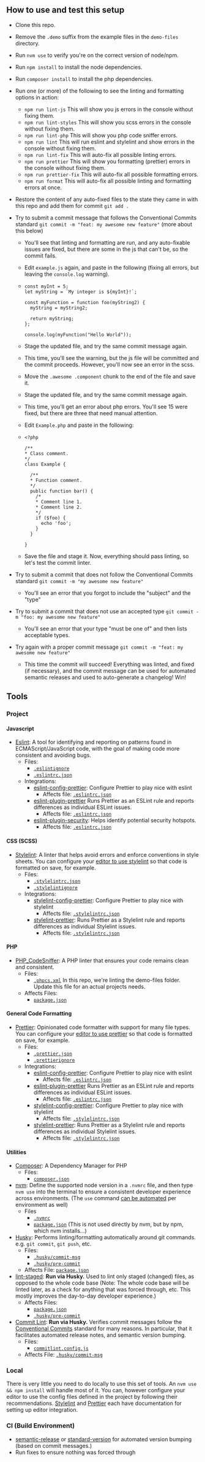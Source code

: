 ## How to use and test this setup

- Clone this repo.
- Remove the `.demo` suffix from the example files in the `demo-files` directory.
- Run `nvm use` to verify you're on the correct version of node/npm.
- Run `npm install` to install the node dependencies.
- Run `composer install` to install the php dependencies.
- Run one (or more) of the following to see the linting and formatting options in action:
  - `npm run lint-js` This will show you js errors in the console without fixing them.
  - `npm run lint-styles` This will show you scss errors in the console without fixing them.
  - `npm run lint-php` This will show you php code sniffer errors.
  - `npm run lint` This will run eslint and stylelint and show errors in the console without fixing them.
  - `npm run lint-fix` This will auto-fix all possible linting errors.
  - `npm run prettier` This will show you formatting (prettier) errors in the console without fixing them.
  - `npm run prettier-fix` This will auto-fix all possible formatting errors.
  - `npm run format` This will auto-fix all possible linting and formatting errors at once.
- Restore the content of any auto-fixed files to the state they came in with this repo and add them for commit `git add .`
- Try to submit a commit message that follows the Conventional Commits standard `git commit -m "feat: my awesome new feature"` (more about this below)

  - You'll see that linting and formatting are run, and any auto-fixable issues are fixed, but there are some in the js that can't be, so the commit fails.
  - Edit `example.js` again, and paste in the following (fixing all errors, but leaving the `console.log` warning).
  - ```
    const myInt = 5;
    let myString = `My integer is ${myInt}!`;

    const myFunction = function foo(myString2) {
      myString = myString2;

      return myString;
    };

    console.log(myFunction("Hello World"));
    ```

  - Stage the updated file, and try the same commit message again.
  - This time, you'll see the warning, but the js file will be committed and the commit proceeds. However, you'll now see an error in the scss.
  - Move the `.awesome .component` chunk to the end of the file and save it.
  - Stage the updated file, and try the same commit message again.
  - This time, you'll get an error about php errors. You'll see 15 were fixed, but there are three that need manual attention.
  - Edit `Example.php` and paste in the following:
  - ```
    <?php

    /**
    * Class comment.
    */
    class Example {

      /**
      * Function comment.
      */
      public function bar() {
        /*
        * Comment line 1.
        * Comment line 2.
        */
        if ($foo) {
          echo 'foo';
        }
      }

    }
    ```

  - Save the file and stage it. Now, everything should pass linting, so let's test the commit linter.

- Try to submit a commit that does not follow the Conventional Commits standard `git commit -m "my awesome new feature"`
  - You'll see an error that you forgot to include the "subject" and the "type"
- Try to submit a commit that does not use an accepted type `git commit -m "foo: my awesome new feature"`
  - You'll see an error that your type "must be one of" and then lists acceptable types.
- Try again with a proper commit message `git commit -m "feat: my awesome new feature"`
  - This time the commit will succeed! Everything was linted, and fixed (if necessary), and the commit message can be used for automated semantic releases and used to auto-generate a changelog! Win!

## Tools

### Project

#### Javascript

- [Eslint](https://eslint.org/docs/user-guide/getting-started0): A tool for identifying and reporting on patterns found in ECMAScript/JavaScript code, with the goal of making code more consistent and avoiding bugs.
  - Files:
    - [`.eslintignore`](https://github.com/fourkitchens/linting-and-formatting-standards/blob/main/.eslintignore)
    - [`.eslintrc.json`](https://github.com/fourkitchens/linting-and-formatting-standards/blob/main/.eslintrc.json)
  - Integrations:
    - [eslint-config-prettier](https://github.com/prettier/eslint-config-prettier): Configure Prettier to play nice with eslint
      - Affects file: [`.eslintrc.json`](https://github.com/fourkitchens/linting-and-formatting-standards/blob/main/.eslintrc.json)
    - [eslint-plugin-prettier](https://github.com/prettier/eslint-plugin-prettier) Runs Prettier as an ESLint rule and reports differences as individual ESLint issues.
      - Affects file: [`.eslintrc.json`](https://github.com/fourkitchens/linting-and-formatting-standards/blob/main/.eslintrc.json)
    - [eslint-plugin-security](https://github.com/nodesecurity/eslint-plugin-security): Helps identify potential security hotspots.
      - Affects file: [`.eslintrc.json`](https://github.com/fourkitchens/linting-and-formatting-standards/blob/main/.eslintrc.json)

#### CSS (SCSS)

- [Stylelint](https://stylelint.io/): A linter that helps avoid errors and enforce conventions in style sheets. You can configure your [editor to use stylelint](https://stylelint.io/user-guide/integrations/editor) so that code is formatted on save, for example.
  - Files:
    - [`.stylelintrc.json`](https://github.com/fourkitchens/linting-and-formatting-standards/blob/main/.stylelintrc.json)
    - [`.stylelintignore`](https://github.com/fourkitchens/linting-and-formatting-standards/blob/main/.stylelintignore)
  - Integrations:
    - [stylelint-config-prettier](https://github.com/prettier/stylelint-config-prettier): Configure Prettier to play nice with stylelint
      - Affects file: [`.stylelintrc.json`](https://github.com/fourkitchens/linting-and-formatting-standards/blob/main/.stylelintrc.json)
    - [stylelint-prettier](https://github.com/prettier/stylelint-prettier): Runs Prettier as a Stylelint rule and reports differences as individual Stylelint issues.
      - Affects file: [`.stylelintrc.json`](https://github.com/fourkitchens/linting-and-formatting-standards/blob/main/.stylelintrc.json)

#### PHP

- [PHP_CodeSniffer](https://github.com/squizlabs/PHP_CodeSniffer): A PHP linter that ensures your code remains clean and consistent.
  - Files:
    - [`.phpcs.xml`](https://github.com/fourkitchens/linting-and-formatting-standards/blob/main/.phpcs.xml) In this repo, we're linting the demo-files folder. Update this file for an actual projects needs.
  - Affects Files:
    - [`package.json`](https://github.com/fourkitchens/linting-and-formatting-standards/blob/main/package.json)

#### General Code Formatting

- [Prettier](https://prettier.io/docs/en/index.html): Opinionated code formatter with support for many file types. You can configure your [editor to use prettier](https://prettier.io/docs/en/editors.html) so that code is formatted on save, for example.
  - Files:
    - [`.prettier.json`](https://github.com/fourkitchens/linting-and-formatting-standards/blob/main/.prettier.json)
    - [`.prettierignore`](https://github.com/fourkitchens/linting-and-formatting-standards/blob/main/.prettierignore)
  - Integrations:
    - [eslint-config-prettier](https://github.com/prettier/eslint-config-prettier): Configure Prettier to play nice with eslint
      - Affects file: [`.eslintrc.json`](https://github.com/fourkitchens/linting-and-formatting-standards/blob/main/.eslintrc.json)
    - [eslint-plugin-prettier](https://github.com/prettier/eslint-plugin-prettier) Runs Prettier as an ESLint rule and reports differences as individual ESLint issues.
      - Affects file: [`.eslintrc.json`](https://github.com/fourkitchens/linting-and-formatting-standards/blob/main/.eslintrc.json)
    - [stylelint-config-prettier](https://github.com/prettier/stylelint-config-prettier): Configure Prettier to play nice with stylelint
      - Affects file: [`.stylelintrc.json`](https://github.com/fourkitchens/linting-and-formatting-standards/blob/main/.stylelintrc.json)
    - [stylelint-prettier](https://github.com/prettier/stylelint-prettier): Runs Prettier as a Stylelint rule and reports differences as individual Stylelint issues.
      - Affects file: [`.stylelintrc.json`](https://github.com/fourkitchens/linting-and-formatting-standards/blob/main/.stylelintrc.json)

#### Utilities

- [Composer](https://getcomposer.org/download/): A Dependency Manager for PHP
  - Files:
    - [`composer.json`](https://github.com/fourkitchens/linting-and-formatting-standards/blob/main/composer.json)
- [nvm](https://github.com/nvm-sh/nvm): Define the supported node version in a `.nvmrc` file, and then type `nvm use` into the terminal to ensure a consistent developer experience across environments. (The `use` command [can be automated](https://github.com/nvm-sh/nvm#automatically-call-nvm-use) per environment as well)
  - Files
    - [`.nvmrc`](https://github.com/fourkitchens/linting-and-formatting-standards/blob/main/.nvmrc)
    - [`package.json`](https://github.com/fourkitchens/linting-and-formatting-standards/blob/main/package.json) (This is not used directly by nvm, but by npm, which nvm installs...)
- [Husky](https://github.com/typicode/husky): Performs linting/formatting automatically around git commands. e.g. `git commit`, `git push`, etc.
  - Files:
    - [`.husky/commit-msg`](https://github.com/fourkitchens/linting-and-formatting-standards/blob/main/.husky/commit-msg)
    - [`.husky/pre-commit`](https://github.com/fourkitchens/linting-and-formatting-standards/blob/main/.husky/pre-commit)
  - Affects File: [`package.json`](https://github.com/fourkitchens/linting-and-formatting-standards/blob/main/package.json)
- [lint-staged](https://github.com/okonet/lint-staged): **Run via Husky.** Used to lint only staged (changed) files, as opposed to the whole code base (Note: The whole code base will be linted later, as a check for anything that was forced through, etc. This mostly improves the day-to-day developer experience.)
  - Affects Files:
    - [`package.json`](https://github.com/fourkitchens/linting-and-formatting-standards/blob/main/package.json)
    - [`.husky/pre-commit`](https://github.com/fourkitchens/linting-and-formatting-standards/blob/main/.husky/pre-commit)
- [Commit Lint](https://commitlint.js.org/#/): **Run via Husky.** Verifies commit messages follow the [Conventional Commits](https://www.conventionalcommits.org/en/v1.0.0/) standard for many reasons. In particular, that it facilitates automated release notes, and semantic version bumping.
  - Files:
    - [`commitlint.config.js`](https://github.com/fourkitchens/linting-and-formatting-standards/blob/main/commitlint.config.js)
  - Affects File: [`.husky/commit-msg`](https://github.com/fourkitchens/linting-and-formatting-standards/blob/main/.husky/commit-msg)

### Local

There is very little you need to do locally to use this set of tools. An `nvm use && npm install` will handle most of it. You can, however configure your editor to use the config files defined in the project by following their recommendations. [Stylelint](https://stylelint.io/user-guide/integrations/editor) and [Prettier](https://prettier.io/docs/en/editors.html) each have documentation for setting up editor integration.

### CI (Build Environment)

- [semantic-release](https://github.com/semantic-release/semantic-release) or [standard-version](https://github.com/conventional-changelog/standard-version) for automated version bumping (based on commit messages.)
- Run fixes to ensure nothing was forced through
